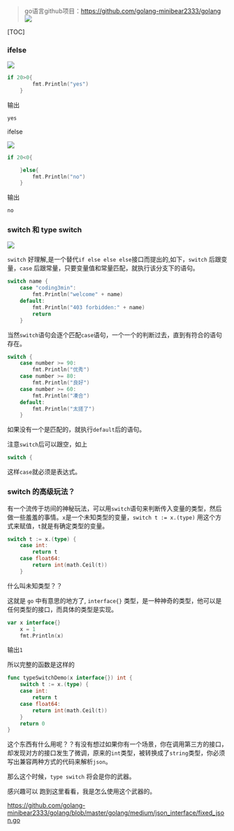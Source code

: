 > go语言github项目：https://github.com/golang-minibear2333/golang
![](https://coding3min.oss-accelerate.aliyuncs.com/coding3min/2020-04-14-125225.jpg)

[TOC]

### ifelse
![](https://coding3min.oss-accelerate.aliyuncs.com/coding3min/2020-04-14-125215.jpg)

```go
if 20>0{
		fmt.Println("yes")
	}
```
输出
```go
yes
```

ifelse

![](https://coding3min.oss-accelerate.aliyuncs.com/coding3min/2020-04-14-125252.jpg)

```go
if 20<0{

	}else{
		fmt.Println("no")
	}
```
输出
```go
no
```

### switch 和  type switch

![](https://coding3min.oss-accelerate.aliyuncs.com/coding3min/2020-04-14-125322.jpg)

`switch` 好理解,是一个替代`if else else else`接口而提出的,如下，`switch` 后跟变量，`case` 后跟常量，只要变量值和常量匹配，就执行该分支下的语句。
```go
switch name {
	case "coding3min":
		fmt.Println("welcome" + name)
	default:
		fmt.Println("403 forbidden:" + name)
		return
	}
```

当然`switch`语句会逐个匹配`case`语句，一个一个的判断过去，直到有符合的语句存在。
```go
switch {
	case number >= 90:
		fmt.Println("优秀")
	case number >= 80:
		fmt.Println("良好")
	case number >= 60:
		fmt.Println("凑合")
	default:
		fmt.Println("太搓了")
	}
```
如果没有一个是匹配的，就执行`default`后的语句。

注意`switch`后可以跟空，如上
```go
switch {
```
这样`case`就必须是表达式。

### switch 的高级玩法？

有一个流传于坊间的神秘玩法，可以用`switch`语句来判断传入变量的类型，然后做一些羞羞的事情。`x`是一个未知类型的变量，`switch t := x.(type)` 用这个方式来赋值，`t`就是有确定类型的变量。

```go
switch t := x.(type) {
	case int:
		return t
	case float64:
		return int(math.Ceil(t))
	}
```

什么叫未知类型？？

这就是 `go` 中有意思的地方了, `interface{}` 类型，是一种神奇的类型，他可以是任何类型的接口，而具体的类型是实现。
```go
var x interface{}
	x = 1
	fmt.Println(x)
```
输出`1`

所以完整的函数是这样的
```go
func typeSwitchDemo(x interface{}) int {
	switch t := x.(type) {
	case int:
		return t
	case float64:
		return int(math.Ceil(t))
	}
	return 0
}
```
这个东西有什么用呢？？有没有想过如果你有一个场景，你在调用第三方的接口，却发现对方的接口发生了微调，原来的`int`类型，被转换成了`string`类型，你必须写出兼容两种方式的代码来解析`json`。

那么这个时候，`type switch` 将会是你的武器。

感兴趣可以 跑到这里看看，我是怎么使用这个武器的。

https://github.com/golang-minibear2333/golang/blob/master/golang/medium/json_interface/fixed_json.go


